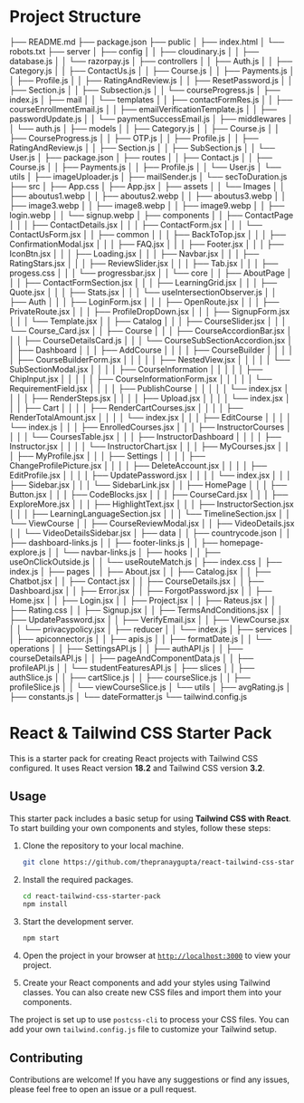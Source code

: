 # Project Structure

├── README.md
├── package.json
├── public
│   ├── index.html
│   └── robots.txt
├── server
│   ├── config
│   │   ├── cloudinary.js
│   │   ├── database.js
│   │   └── razorpay.js
│   ├── controllers
│   │   ├── Auth.js
│   │   ├── Category.js
│   │   ├── ContactUs.js
│   │   ├── Course.js
│   │   ├── Payments.js
│   │   ├── Profile.js
│   │   ├── RatingAndReview.js
│   │   ├── ResetPassword.js
│   │   ├── Section.js
│   │   ├── Subsection.js
│   │   └── courseProgress.js
│   ├── index.js
│   ├── mail
│   │   └── templates
│   │       ├── contactFormRes.js
│   │       ├── courseEnrollmentEmail.js
│   │       ├── emailVerificationTemplate.js
│   │       ├── passwordUpdate.js
│   │       └── paymentSuccessEmail.js
│   ├── middlewares
│   │   └── auth.js
│   ├── models
│   │   ├── Category.js
│   │   ├── Course.js
│   │   ├── CourseProgress.js
│   │   ├── OTP.js
│   │   ├── Profile.js
│   │   ├── RatingAndReview.js
│   │   ├── Section.js
│   │   ├── SubSection.js
│   │   └── User.js
│   ├── package.json
│   ├── routes
│   │   ├── Contact.js
│   │   ├── Course.js
│   │   ├── Payments.js
│   │   ├── Profile.js
│   │   └── User.js
│   └── utils
│       ├── imageUploader.js
│       ├── mailSender.js
│       └── secToDuration.js
├── src
│   ├── App.css
│   ├── App.jsx
│   ├── assets
│   │   └── Images
│   │       ├── aboutus1.webp
│   │       ├── aboutus2.webp
│   │       ├── aboutus3.webp
│   │       ├── image3.webp
│   │       ├── image8.webp
│   │       ├── image9.webp
│   │       ├── login.webp
│   │       └── signup.webp
│   ├── components
│   │   ├── ContactPage
│   │   │   ├── ContactDetails.jsx
│   │   │   ├── ContactForm.jsx
│   │   │   └── ContactUsForm.jsx
│   │   ├── common
│   │   │   ├── BackToTop.jsx
│   │   │   ├── ConfirmationModal.jsx
│   │   │   ├── FAQ.jsx
│   │   │   ├── Footer.jsx
│   │   │   ├── IconBtn.jsx
│   │   │   ├── Loading.jsx
│   │   │   ├── Navbar.jsx
│   │   │   ├── RatingStars.jsx
│   │   │   ├── ReviewSlider.jsx
│   │   │   ├── Tab.jsx
│   │   │   ├── progess.css
│   │   │   └── progressbar.jsx
│   │   └── core
│   │       ├── AboutPage
│   │       │   ├── ContactFormSection.jsx
│   │       │   ├── LearningGrid.jsx
│   │       │   ├── Quote.jsx
│   │       │   ├── Stats.jsx
│   │       │   └── useIntersectionObserver.js
│   │       ├── Auth
│   │       │   ├── LoginForm.jsx
│   │       │   ├── OpenRoute.jsx
│   │       │   ├── PrivateRoute.jsx
│   │       │   ├── ProfileDropDown.jsx
│   │       │   ├── SignupForm.jsx
│   │       │   └── Template.jsx
│   │       ├── Catalog
│   │       │   ├── CourseSlider.jsx
│   │       │   └── Course_Card.jsx
│   │       ├── Course
│   │       │   ├── CourseAccordionBar.jsx
│   │       │   ├── CourseDetailsCard.js
│   │       │   └── CourseSubSectionAccordion.jsx
│   │       ├── Dashboard
│   │       │   ├── AddCourse
│   │       │   │   ├── CourseBuilder
│   │       │   │   │   ├── CourseBuilderForm.jsx
│   │       │   │   │   ├── NestedView.jsx
│   │       │   │   │   └── SubSectionModal.jsx
│   │       │   │   ├── CourseInformation
│   │       │   │   │   ├── ChipInput.jsx
│   │       │   │   │   ├── CourseInformationForm.jsx
│   │       │   │   │   └── RequirementField.jsx
│   │       │   │   ├── PublishCourse
│   │       │   │   │   └── index.jsx
│   │       │   │   ├── RenderSteps.jsx
│   │       │   │   ├── Upload.jsx
│   │       │   │   └── index.jsx
│   │       │   ├── Cart
│   │       │   │   ├── RenderCartCourses.jsx
│   │       │   │   ├── RenderTotalAmount.jsx
│   │       │   │   └── index.jsx
│   │       │   ├── EditCourse
│   │       │   │   └── index.js
│   │       │   ├── EnrolledCourses.jsx
│   │       │   ├── InstructorCourses
│   │       │   │   └── CoursesTable.jsx
│   │       │   ├── InstructorDashboard
│   │       │   │   ├── Instructor.jsx
│   │       │   │   └── InstructorChart.jsx
│   │       │   ├── MyCourses.jsx
│   │       │   ├── MyProfile.jsx
│   │       │   ├── Settings
│   │       │   │   ├── ChangeProfilePicture.jsx
│   │       │   │   ├── DeleteAccount.jsx
│   │       │   │   ├── EditProfile.jsx
│   │       │   │   ├── UpdatePassword.jsx
│   │       │   │   └── index.jsx
│   │       │   ├── Sidebar.jsx
│   │       │   └── SidebarLink.jsx
│   │       ├── HomePage
│   │       │   ├── Button.jsx
│   │       │   ├── CodeBlocks.jsx
│   │       │   ├── CourseCard.jsx
│   │       │   ├── ExploreMore.jsx
│   │       │   ├── HighlightText.jsx
│   │       │   ├── InstructorSection.jsx
│   │       │   ├── LearningLanguageSection.jsx
│   │       │   └── TimelineSection.jsx
│   │       └── ViewCourse
│   │           ├── CourseReviewModal.jsx
│   │           ├── VideoDetails.jsx
│   │           └── VideoDetailsSidebar.jsx
│   ├── data
│   │   ├── countrycode.json
│   │   ├── dashboard-links.js
│   │   ├── footer-links.js
│   │   ├── homepage-explore.js
│   │   └── navbar-links.js
│   ├── hooks
│   │   ├── useOnClickOutside.js
│   │   └── useRouteMatch.js
│   ├── index.css
│   ├── index.js
│   ├── pages
│   │   ├── About.jsx
│   │   ├── Catalog.jsx
│   │   ├── Chatbot.jsx
│   │   ├── Contact.jsx
│   │   ├── CourseDetails.jsx
│   │   ├── Dashboard.jsx
│   │   ├── Error.jsx
│   │   ├── ForgotPassword.jsx
│   │   ├── Home.jsx
│   │   ├── Login.jsx
│   │   ├── Project.jsx
│   │   ├── Rateus.jsx
│   │   ├── Rating.css
│   │   ├── Signup.jsx
│   │   ├── TermsAndConditions.jsx
│   │   ├── UpdatePassword.jsx
│   │   ├── VerifyEmail.jsx
│   │   ├── ViewCourse.jsx
│   │   └── privacypolicy.jsx
│   ├── reducer
│   │   └── index.js
│   ├── services
│   │   ├── apiconnector.js
│   │   ├── apis.js
│   │   ├── formatDate.js
│   │   └── operations
│   │       ├── SettingsAPI.js
│   │       ├── authAPI.js
│   │       ├── courseDetailsAPI.js
│   │       ├── pageAndComponentData.js
│   │       ├── profileAPI.js
│   │       └── studentFeaturesAPI.js
│   ├── slices
│   │   ├── authSlice.js
│   │   ├── cartSlice.js
│   │   ├── courseSlice.js
│   │   ├── profileSlice.js
│   │   └── viewCourseSlice.js
│   └── utils
│       ├── avgRating.js
│       ├── constants.js
│       └── dateFormatter.js
└── tailwind.config.js


# React & Tailwind CSS Starter Pack

This is a starter pack for creating React projects with Tailwind CSS configured. It uses React version **18.2** and Tailwind CSS version **3.2**.

## Usage

This starter pack includes a basic setup for using **Tailwind CSS with React**. To start building your own components and styles, follow these steps:

1. Clone the repository to your local machine.
    ```sh
    git clone https://github.com/thepranaygupta/react-tailwind-css-starter-pack.git
    ```

1. Install the required packages.
    ```sh
    cd react-tailwind-css-starter-pack
    npm install
    ```

1. Start the development server.
    ```sh
    npm start
    ```
1. Open the project in your browser at [`http://localhost:3000`](http://localhost:3000) to view your project.
1. Create your React components and add your styles using Tailwind classes. You can also create new CSS files and import them into your components.

The project is set up to use `postcss-cli` to process your CSS files. You can add your own `tailwind.config.js` file to customize your Tailwind setup.

## Contributing

Contributions are welcome! If you have any suggestions or find any issues, please feel free to open an issue or a pull request.
